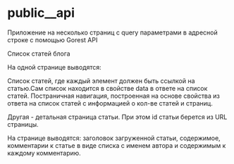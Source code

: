 # public__api
Приложение на несколько страниц с  query параметрами в адресной строке  с помощью Gorest API


Список статей блога

На одной странице выводятся:

Список статей, где каждый элемент должен быть ссылкой на статью.Сам список находится в свойстве data в ответе на список статей.
Постраничная навигация, построенная на основе свойства из ответа на список статей  с информацией о кол-ве статей и страниц.  

Другая - детальная страница статьи. При этом id статьи берется из URL страницы. 

На странице выводятся:
заголовок загруженной статьи,
содержимое,
комментарии к статье в виде списка с именем автора и содержимым к каждому комментарию.

